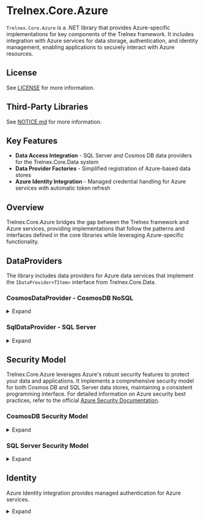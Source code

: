 # Trelnex.Core.Azure

`Trelnex.Core.Azure` is a .NET library that provides Azure-specific implementations for key components of the Trelnex framework. It includes integration with Azure services for data storage, authentication, and identity management, enabling applications to securely interact with Azure resources.

## License

See [LICENSE](LICENSE) for more information.

## Third-Party Libraries

See [NOTICE.md](NOTICE.md) for more information.

## Key Features

- **Data Access Integration** - SQL Server and Cosmos DB data providers for the Trelnex.Core.Data system
- **Data Provider Factories** - Simplified registration of Azure-based data stores
- **Azure Identity Integration** - Managed credential handling for Azure services with automatic token refresh

## Overview

Trelnex.Core.Azure bridges the gap between the Trelnex framework and Azure services, providing implementations that follow the patterns and interfaces defined in the core libraries while leveraging Azure-specific functionality.

## DataProviders

The library includes data providers for Azure data services that implement the `IDataProvider<TItem>` interface from Trelnex.Core.Data.

### CosmosDataProvider - CosmosDB NoSQL

<details>

<summary>Expand</summary>

&nbsp;

`CosmosDataProvider` is an `IDataProvider<TItem>` that uses Azure Cosmos DB NoSQL API as a backing store, providing scalable, globally distributed data access.

#### CosmosDataProvider - Dependency Injection

The `AddCosmosDataProviders` method takes a `Action<IDataProviderOptions>` `configureDataProviders` delegate. This delegate configures the necessary `IDataProvider` instances for the application.

```csharp
    public static void Add(
        IServiceCollection services,
        IConfiguration configuration,
        ILogger bootstrapLogger)
    {
        services
            .AddAuthentication(configuration)
            .AddPermissions(bootstrapLogger);

        services
            .AddSwaggerToServices()
            .AddAzureIdentity(
                configuration,
                bootstrapLogger)
            .AddCosmosDataProviders(
                configuration,
                bootstrapLogger,
                options => options.AddUsersDataProviders());
    }
```

```csharp
    public static IDataProviderOptions AddUsersDataProviders(
        this IDataProviderOptions options)
    {
        return options
            .Add<User>(
                typeName: "user",
                itemValidator: User.Validator,
                commandOperations: CommandOperations.All);
    }
```

#### CosmosDataProvider - Configuration

`appsettings.json` specifies the configuration of a `CosmosDataProvider`. Values like connection strings can be sourced from environment variables for security.

```json
  "Azure.CosmosDataProviders": {
    "EndpointUri": "FROM_ENV",
    "DatabaseId": "trelnex-core-data-tests",
    "Containers": {
      "test-item": {
        "ContainerId": "test-items",
        "EventTimeToLive": 31556952
      },
      "encrypted-test-item": {
        "ContainerId": "test-items",
        "Encryption": {
          "Primary": {
            "CipherName": "AesGcm",
            "Secret": "5709bb5e-8dc6-49cf-919c-7483acca06be"
          },
          "Secondary": [
            {
              "CipherName": "AesGcm",
              "Secret": "fa577f5c-4b7c-460f-ba56-9d3ec024b3d4"
            }
          ]
        }
      }
    }
  }
```

The `EventTimeToLive` property is optional and allows automatic expiration and deletion of the events from CosmosDB. The value is expressed in seconds.

The `Encryption` section is optional and enables client-side encryption for the specified type name. When provided, properties marked with the `[Encrypt]` attribute will be automatically encrypted before storage and decrypted when retrieved, ensuring sensitive data remains protected at rest.

#### CosmosDataProvider - Container Schema

The document schema in Cosmos DB follows these conventions:
  - Document id = `/id`
  - Document partition key = `/partitionKey`
  - Standard properties from `BaseItem` are mapped to appropriate fields
  - Custom properties are serialized according to JSON property name attributes

</details>

### SqlDataProvider - SQL Server

<details>

<summary>Expand</summary>

&nbsp;

`SqlDataProvider` is an `IDataProvider<TItem>` that uses Azure SQL Database or SQL Server as a backing store, providing relational database capabilities while maintaining the same command-based interface.

#### SqlDataProvider - Dependency Injection

The `AddSqlDataProviders` method takes a `Action<IDataProviderOptions>` `configureDataProviders` delegate. This delegate configures the necessary `IDataProvider` instances for the application.

```csharp
    public static void Add(
        IServiceCollection services,
        IConfiguration configuration,
        ILogger bootstrapLogger)
    {
        services
            .AddAuthentication(configuration)
            .AddPermissions(bootstrapLogger);

        services
            .AddSwaggerToServices()
            .AddAzureIdentity(
                configuration,
                bootstrapLogger)
            .AddSqlDataProviders(
                configuration,
                bootstrapLogger,
                options => options.AddUsersDataProviders());
    }
```

```csharp
    public static IDataProviderOptions AddUsersDataProviders(
        this IDataProviderOptions options)
    {
        return options
            .Add<User>(
                typeName: "user",
                itemValidator: User.Validator,
                commandOperations: CommandOperations.All);
    }
```

#### SqlDataProvider - Configuration

`appsettings.json` specifies the configuration of a `SqlDataProvider`. Connection strings can be securely loaded from environment variables.

```json
  "Azure.SqlDataProviders": {
    "DataSource": "FROM_ENV",
    "InitialCatalog": "trelnex-core-data-tests",
    "Tables": {
      "test-item": {
        "TableName": "test-items",
        "EventTimeToLive": 31556952
      },
      "encrypted-test-item": {
        "TableName": "test-items",
        "Encryption": {
          "Primary": {
            "CipherName": "AesGcm",
            "Secret": "cf6d4e78-f4c6-4569-a6d0-de62d3aa6227"
          },
          "Secondary": [
            {
              "CipherName": "AesGcm",
              "Secret": "1c7595fe-8c36-456c-893f-f8208226249b"
            }
          ]
        }
      }
    }
  }
```

The `EventTimeToLive` property is optional. When provided, it will set the expireAtDateTimeOffset value in the table. A cron job can be developed to automatically delete the events from SQL. The value is expressed in seconds.

The `Encryption` section is optional and enables client-side encryption for the specified type name. When provided, properties marked with the `[Encrypt]` attribute will be automatically encrypted before storage and decrypted when retrieved, ensuring sensitive data remains protected at rest.

#### SqlDataProvider - Item Schema

The table for the items must follow the following schema.

```sql
CREATE TABLE [test-items] (
    [id] nvarchar(255) NOT NULL UNIQUE,
    [partitionKey] nvarchar(255) NOT NULL,
    [typeName] nvarchar(max) NOT NULL,
    [version] int NOT NULL,
    [createdDateTimeOffset] datetimeoffset NOT NULL,
    [updatedDateTimeOffset] datetimeoffset NOT NULL,
    [deletedDateTimeOffset] datetimeoffset NULL,
    [isDeleted] bit NULL,
    [_etag] nvarchar(255) NULL,

    ..., // TItem specific columns

    PRIMARY KEY ([id], [partitionKey])
);
```

#### SqlDataProvider - Event Schema

The table for the events must use the following schema to track changes.

```sql
CREATE TABLE [test-items-events] (
    [id] nvarchar(255) NOT NULL UNIQUE,
    [partitionKey] nvarchar(255) NOT NULL,
    [typeName] nvarchar(max) NOT NULL,
    [version] int NOT NULL,
    [createdDateTimeOffset] datetimeoffset NOT NULL,
    [updatedDateTimeOffset] datetimeoffset NOT NULL,
    [deletedDateTimeOffset] datetimeoffset NULL,
    [expireAtDateTimeOffset] datetimeoffset NULL,
    [isDeleted] bit NULL,
    [_etag] nvarchar(255) NULL,
    [saveAction] nvarchar(max) NOT NULL,
    [relatedId] nvarchar(255) NOT NULL,
    [relatedTypeName] nvarchar(max) NOT NULL,
    [changes] json NULL,
    [traceContext] nvarchar(55) NULL,
    [traceId] nvarchar(32) NULL,
    [spanId] nvarchar(16) NULL,
    PRIMARY KEY ([id], [partitionKey]),
    FOREIGN KEY ([relatedId], [partitionKey]) REFERENCES [test-items]([id], [partitionKey])
);
```

#### SqlDataProvider - Item Trigger

The following trigger must exist to check and update the item ETag for optimistic concurrency control.

```sql
CREATE TRIGGER [tr-test-items-etag]
ON [test-items]
AFTER INSERT, UPDATE
AS
BEGIN
    SET NOCOUNT ON;

    IF EXISTS (
        SELECT 1
        FROM [inserted] AS [i]
        JOIN [deleted] AS [d] ON
            [i].[id] = [d].[id] AND
            [i].[partitionKey] = [d].[partitionKey]
        WHERE [i].[_etag] != [d].[_etag]
    ) THROW 2147418524, 'Precondition Failed.', 1;

    UPDATE [test-items]
    SET [_etag] = CONVERT(nvarchar(max), NEWID())
    FROM [inserted] AS [i]
    WHERE
        [test-items].[id] = [i].[id] AND
        [test-items].[partitionKey] = [i].[partitionKey]
END;
```

#### SqlDataProvider - Event Trigger

The following trigger must exist to update the event ETag.

```sql
CREATE TRIGGER [tr-test-items-events-etag]
ON [test-items-events]
AFTER INSERT, UPDATE
AS
BEGIN
    SET NOCOUNT ON;

    UPDATE [test-items-events]
    SET [_etag] = CONVERT(nvarchar(max), NEWID())
    FROM [inserted] AS [i]
    WHERE [test-items-events].[id] = [i].[id] AND [test-items-events].[partitionKey] = [i].[partitionKey]
END;
```

</details>

## Security Model

Trelnex.Core.Azure leverages Azure's robust security features to protect your data and applications. It implements a comprehensive security model for both Cosmos DB and SQL Server data stores, maintaining a consistent programming interface. For detailed information on Azure security best practices, refer to the official [Azure Security Documentation](https://learn.microsoft.com/en-us/azure/security/).

### CosmosDB Security Model

<details>

<summary>Expand</summary>

&nbsp;

Cosmos DB security is built around network controls, RBAC permissions, and authentication.

#### Azure Setup for CosmosDB

Refer to the [Azure Cosmos DB Security Checklist](https://learn.microsoft.com/en-us/azure/cosmos-db/security-checklist) for detailed setup instructions. Key steps include:

1.  Creating a Cosmos DB Account
2.  Creating a Database and Containers
3.  Configuring Network Security (Private Endpoints or IP restrictions)
4.  Enabling Managed Identity Access

</details>

### SQL Server Security Model

<details>

<summary>Expand</summary>

&nbsp;

SQL Server security in Azure combines multiple layers of protection.

#### Azure Setup for SQL Server

Refer to the [Security best practices for SQL Database](https://learn.microsoft.com/en-us/azure/sql-database/sql-database-security-best-practices) for detailed setup. Key steps include:

1.  Creating a SQL Server and Database
2.  Configuring Network Security (Private Endpoints or Firewall Rules)
3.  Setting up Identity and Access Management (Managed Identity)
4.  Enabling Advanced Security Features (Threat Protection, Encryption)

</details>

## Identity

Azure Identity integration provides managed authentication for Azure services.

<details>

<summary>Expand</summary>

&nbsp;

Trelnex.Core.Azure uses Azure's managed identity service for secure authentication. Applications should register the `AzureCredentialProvider` and use dependency injection to obtain `TokenCredential` and access tokens.

#### Key Features of AzureCredentialProvider

- **Credential Chaining** - Tries multiple credential sources in order of preference
- **Token Caching** - Caches access tokens to reduce authentication requests
- **Automatic Token Refresh** - Manages token lifecycle and refreshes before expiration
- **Token Status Reporting** - Provides health status of all managed tokens
- **Multiple Credential Sources** - Supports WorkloadIdentity and AzureCli credential sources

#### Azure Managed Identities

Trelnex.Core.Azure uses Azure's managed identity service.

##### Workload Identity

Workload Identity is recommended for production environments in AKS. See [Use a Kubernetes service account with workload identity](https://learn.microsoft.com/en-us/azure/aks/workload-identity-use-system-assigned).

##### Azure CLI for Development

For local development, `AzureCliCredential` allows developers to use their Azure CLI login context.

#### Credential Chain Fallback

Trelnex.Core.Azure uses a credential chain approach:

```json
{
  "Azure.Credentials": {
    "Sources": [ "WorkloadIdentity", "AzureCli" ]
  }
}
```

With this configuration, the application will:

1.  First try WorkloadIdentity (suitable for production in AKS)
2.  Fall back to AzureCli (suitable for development environments)

This pattern ensures that your application can run both in production with secure managed identities and in development environments with minimal configuration changes.

#### AzureCredentialProvider - Configuration

Configure Azure credentials in your `appsettings.json`:

```json
{
  "Azure.Credentials": {
    "Sources": [ "WorkloadIdentity", "AzureCli" ]
  }
}
```

#### AzureCredentialProvider - Dependency Injection

Add Azure Identity to your service collection:

```csharp
    services
        .AddAzureIdentity(
            configuration,
            bootstrapLogger);
```

#### IAccessTokenProvider - Dependency Injection

Register clients that require access tokens:

```csharp
    // Example of registering a client that uses access tokens
    services.AddScoped<IUsersClient, UsersClient>();
```

#### IAccessTokenProvider - Usage

Use the token provider in your HTTP clients:

```csharp
using System.Net.Http.Headers;

internal class UsersClient(
    HttpClient httpClient,
    ICredentialProvider<TokenCredential> credentialProvider)
    : BaseClient(httpClient), IUsersClient
{
    public async Task<UserResponse> GetUserAsync(string userId)
    {
        // Get access token provider from credential provider
        var tokenProvider = credentialProvider.GetAccessTokenProvider("https://api.trelnex.com/.default");
        var accessToken = tokenProvider.GetAccessToken();
        var authorizationHeader = accessToken.GetAuthorizationHeader();

        // Add the authorization header to the request
        using var request = new HttpRequestMessage(HttpMethod.Get, $"users/{userId}");
        request.Headers.Authorization = AuthenticationHeaderValue.Parse(authorizationHeader);

        // Send the request
        using var response = await httpClient.SendAsync(request);

        // Process the response
        response.EnsureSuccessStatusCode();
        return await response.Content.ReadFromJsonAsync<UserResponse>();
    }
}
```

#### ManagedCredential

The `ManagedCredential` class internally manages access tokens with the following capabilities:

- **Thread-safe Token Cache** - Prevents duplicate token acquisitions for the same context
- **Automatic Token Refresh** - Uses a timer to refresh tokens before they expire
- **Error Handling** - Proper handling of credential unavailability with meaningful exceptions
- **Status Reporting** - Provides health status for all managed tokens

</details>
